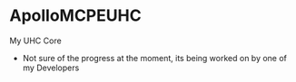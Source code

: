 # ApolloMCPEUHC

My UHC Core

- Not sure of the progress at the moment, its being worked on by one of my Developers